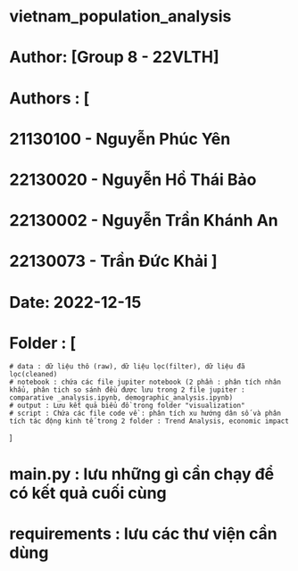 # vietnam_population_analysis
# Author: [Group 8 - 22VLTH]
# Authors : [
   # 21130100 - Nguyễn Phúc Yên
   # 22130020 - Nguyễn Hồ Thái Bảo
   # 22130002 - Nguyễn Trần Khánh An
   # 22130073 - Trần Đức Khải ]
# Date: 2022-12-15
# Folder : [
    # data : dữ liệu thô (raw), dữ liệu lọc(filter), dữ liệu đã lọc(cleaned)
    # notebook : chứa các file jupiter notebook (2 phần : phân tích nhân khẩu, phân tich so sánh đều được lưu trong 2 file jupiter : comparative _analysis.ipynb, demographic_analysis.ipynb)
    # output : Lưu kết quả biểu đồ trong folder "visualization"
    # script : Chứa các file code về : phân tích xu hướng dân số và phân tích tác động kinh tế trong 2 folder : Trend Analysis, economic impact 
]
# main.py : lưu những gì cần chạy để có kết quả cuối cùng
# requirements : lưu các thư viện cần dùng


